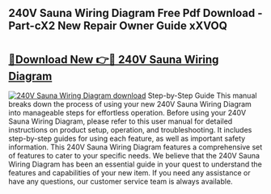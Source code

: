 ## 240V Sauna Wiring Diagram Free Pdf Download - Part-cX2 New Repair Owner Guide xXVOQ

# <h2><a href="http://dfirshw.blite.top/?on=240V+Sauna+Wiring+Diagram">🔗Download New 👉🔴 240V Sauna Wiring Diagram</a></h2>

[![240V Sauna Wiring Diagram download](https://i.imgur.com/lujVjoI.png)](http://dfirshw.blite.top/?on=240V+Sauna+Wiring+Diagram)
Step-by-Step Guide This manual breaks down the process of using your new 240V Sauna Wiring Diagram into manageable steps for effortless operation. Before using your 240V Sauna Wiring Diagram, please refer to this user manual for detailed instructions on product setup, operation, and troubleshooting. It includes step-by-step guides for using each feature, as well as important safety information. This 240V Sauna Wiring Diagram features a comprehensive set of features to cater to your specific needs. We believe that the 240V Sauna Wiring Diagram has been an essential guide in your quest to understand the features and capabilities of your new item. If you need any assistance or have any questions, our customer service team is always available.
